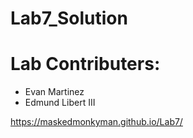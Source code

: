 # Lab7_Solution

# Lab Contributers:
- Evan Martinez
- Edmund Libert III

https://maskedmonkyman.github.io/Lab7/